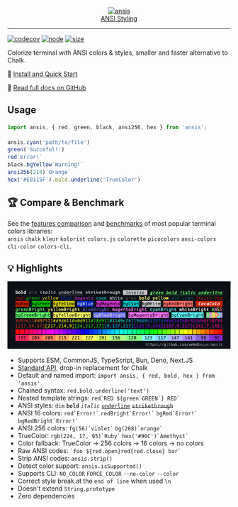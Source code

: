 <p align="center">
  <a href="https://github.com/webdiscus/ansis">
    <img width="323" src="https://github.com/webdiscus/ansis/raw/master/docs/img/ansis-logo.png" alt="ansis"><br>
    ANSI Styling
  </a>
</p>

---
[![codecov](https://codecov.io/gh/webdiscus/ansis/branch/master/graph/badge.svg?token=H7SFJONX1X)](https://codecov.io/gh/webdiscus/ansis)
[![node](https://img.shields.io/npm/dm/ansis)](https://www.npmjs.com/package/ansis)
[![size](https://img.shields.io/bundlephobia/minzip/ansis)](https://bundlephobia.com/package/ansis)

Colorize terminal with ANSI colors & styles, smaller and faster alternative to Chalk.

🚀 [Install and Quick Start](https://github.com/webdiscus/ansis#install)

📖 [Read full docs on GitHub](https://github.com/webdiscus/ansis)

## Usage

```js
import ansis, { red, green, black, ansi256, hex } from 'ansis';

ansis.cyan('path/to/file')
green('Succeful!')
red`Error!`
black.bgYellow`Warning!`
ansi256(214)`Orange`
hex('#E0115F').bold.underline('TrueColor')
```

## 🏆 Compare & Benchmark

See the [features comparison](https://github.com/webdiscus/ansis#compare) and [benchmarks](https://github.com/webdiscus/ansis#benchmark) of most popular terminal colors libraries:\
`ansis` `chalk` `kleur` `kolorist` `colors.js` `colorette` `picocolors` `ansi-colors` `cli-color` `colors-cli`.

## 💡 Highlights

![ANSI demo](https://github.com/webdiscus/ansis/raw/master/docs/img/ansis-demo.png)

- Supports ESM, CommonJS, TypeScript, Bun, Deno, Next.JS
- [Standard API](https://github.com/webdiscus/ansis#base-colors), drop-in replacement for Chalk
- Default and named import: `import ansis, { red, bold, hex } from 'ansis'`
- Chained syntax: `red.bold.underline('text')`
- Nested template strings: ``` red`RED ${green`GREEN`} RED` ```
- ANSI styles: `dim` **`bold`** _`italic`_ <u>`underline`</u> <s>`strikethrough`</s>
- ANSI 16 colors: ``` red`Error!` ``` ``` redBright`Error!` ``` ``` bgRed`Error!` ``` ``` bgRedBright`Error!` ```
- ANSI 256 colors: ``` fg(56)`violet` ``` ``` bg(208)`orange` ```
- TrueColor: ``` rgb(224, 17, 95)`Ruby` ``` ``` hex('#96C')`Amethyst` ```
- Color fallback: TrueColor → 256 colors → 16 colors → no colors
- Raw ANSI codes: ``` `foo ${red.open}red{red.close} bar` ```
- Strip ANSI codes: `ansis.strip()`
- Detect color support: `ansis.isSupported()`
- Supports CLI: `NO_COLOR` `FORCE_COLOR` `--no-color` `--color`
- Correct style break at the `end of line` when used `\n`
- Doesn't extend `String.prototype`
- Zero dependencies
